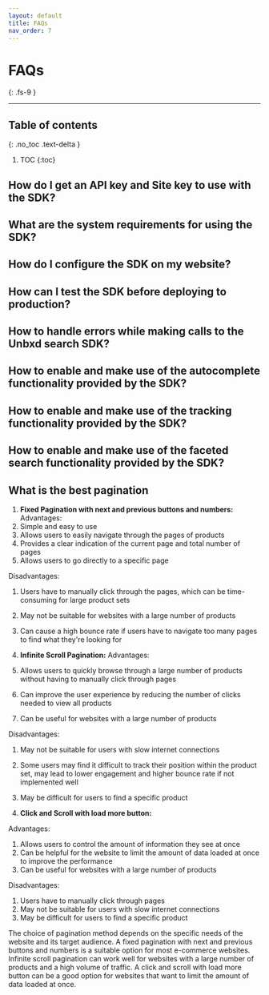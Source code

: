 ```yaml
---
layout: default
title: FAQs
nav_order: 7
---
```


# FAQs
{: .fs-9 }

---

## Table of contents
{: .no_toc .text-delta }

1. TOC
{:toc}


## How do I get an API key and Site key to use with the SDK?

## What are the system requirements for using the SDK?

## How do I configure the SDK on my website?

## How can I test the SDK before deploying to production?

## How to handle errors while making calls to the Unbxd search SDK?

## How to enable and make use of the autocomplete functionality provided by the SDK?

## How to enable and make use of the tracking functionality provided by the SDK?

## How to enable and make use of the faceted search functionality provided by the SDK?

## What is the best pagination 

1. **Fixed Pagination with next and previous buttons and numbers:**
Advantages:
1. Simple and easy to use
2. Allows users to easily navigate through the pages of products
3. Provides a clear indication of the current page and total number of pages
4. Allows users to go directly to a specific page
   

Disadvantages:
1. Users have to manually click through the pages, which can be time-consuming for large product sets
2. May not be suitable for websites with a large number of products
3. Can cause a high bounce rate if users have to navigate too many pages to find what they're looking for

2. **Infinite Scroll Pagination:**
Advantages:
1. Allows users to quickly browse through a large number of products without having to manually click through pages
2. Can improve the user experience by reducing the number of clicks needed to view all products
3. Can be useful for websites with a large number of products


Disadvantages:
1. May not be suitable for users with slow internet connections
2. Some users may find it difficult to track their position within the product set, may lead to lower engagement and higher bounce rate if not implemented well
3. May be difficult for users to find a specific product


3. **Click and Scroll with load more button:**
   
Advantages:
1. Allows users to control the amount of information they see at once
2. Can be helpful for the website to limit the amount of data loaded at once to improve the performance
3. Can be useful for websites with a large number of products


Disadvantages:
1. Users have to manually click through pages
2. May not be suitable for users with slow internet connections
3. May be difficult for users to find a specific product

The choice of pagination method depends on the specific needs of the website and its target audience. A fixed pagination with next and previous buttons and numbers is a suitable option for most e-commerce websites. Infinite scroll pagination can work well for websites with a large number of products and a high volume of traffic. A click and scroll with load more button can be a good option for websites that want to limit the amount of data loaded at once.
